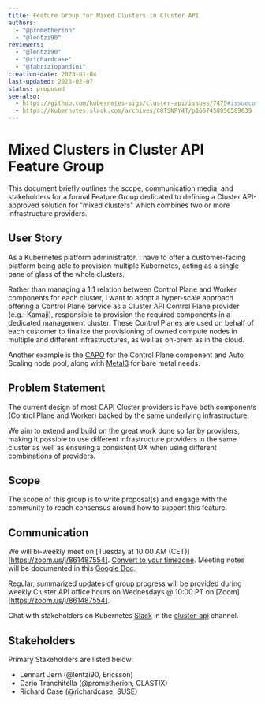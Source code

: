 ```yaml
---
title: Feature Group for Mixed Clusters in Cluster API
authors:
  - "@prometherion"
  - "@lentzi90"
reviewers:
  - "@lentzi90"
  - "@richardcase"
  - "@fabriziopandini"
creation-date: 2023-01-04
last-updated: 2023-02-07
status: proposed
see-also:
  - https://github.com/kubernetes-sigs/cluster-api/issues/7475#issuecomment-1302454745
  - https://kubernetes.slack.com/archives/C8TSNPY4T/p1667458956589639
---
```

# Mixed Clusters in Cluster API Feature Group

This document briefly outlines the scope, communication media, and stakeholders for a formal Feature Group dedicated to defining a Cluster API-approved solution for "mixed clusters" which combines two or more infrastructure providers.

## User Story

As a Kubernetes platform administrator, I have to offer a customer-facing platform being able to provision multiple Kubernetes, acting as a single pane of glass of the whole clusters.

Rather than managing a 1:1 relation between Control Plane and Worker components for each cluster, I want to adopt a hyper-scale approach offering a Control Plane service as a Cluster API Control Plane provider (e.g.: Kamaji), responsible to provision the required components in a dedicated management cluster. These Control Planes are used on behalf of each customer to finalize the provisioning of owned compute nodes in multiple and different infrastructures, as well as on-prem as in the cloud.

Another example is the [CAPO](https://github.com/kubernetes-sigs/cluster-api-provider-openstack) for the Control Plane component and Auto Scaling node pool, along with [Metal3](https://metal3.io/) for bare metal needs.

## Problem Statement

The current design of most CAPI Cluster providers is have both components (Control Plane and Worker) backed by the same underlying infrastructure.

We aim to extend and build on the great work done so far by providers, making it possible to use different infrastructure providers in the same cluster as well as ensuring a consistent UX when using different combinations of providers.

## Scope

The scope of this group is to write proposal(s) and engage with the community to reach consensus around how to support this feature.

## Communication

We will bi-weekly meet on [Tuesday at 10:00 AM (CET)][https://zoom.us/j/861487554]. [Convert to your timezone](https://dateful.com/time-zone-converter?t=10:00&tz=CET%20%28Central%20European%20Time%29). Meeting notes will be documented in this [Google Doc](https://docs.google.com/document/d/12TGubbGJa3w4ux8kJnR7sb4l39iHxcOAtbJqLwSlnkc/edit?usp=sharing).

Regular, summarized updates of group progress will be provided during weekly Cluster API office hours on Wednesdays @ 10:00 PT on [Zoom][https://zoom.us/j/861487554].

Chat with stakeholders on Kubernetes [Slack](http://slack.k8s.io/) in the [cluster-api](https://kubernetes.slack.com/archives/C8TSNPY4T) channel.

## Stakeholders

Primary Stakeholders are listed below:

- Lennart Jern (@lentzi90, Ericsson)
- Dario Tranchitella (@prometherion, CLASTIX)
- Richard Case (@richardcase, SUSE)

[zoomMeeting]: https://zoom.us/j/861487554
